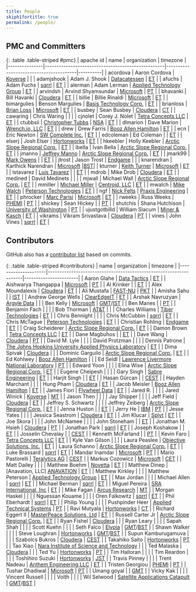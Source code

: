 ```yaml
---
title: People
skiph1fortitle: true
permalink: /people/
---
```


<script type="text/javascript">

// convert Apache IDs for PMC members into links to their Apache profile on people.apache.org
$(function() {
  $('table#pmc tbody tr td:first-child').each(function(i, obj) {
    var apacheid = $(obj).text();
    $(obj).html('<a href="https://people.apache.org/phonebook.html?uid=' + apacheid + '">' + apacheid + '</a>');
  });
});

</script>

## PMC and Committers

{: .table .table-striped #pmc}
| apache id     | name                                              | organization                           | timezone |
|---------------|---------------------------------------------------|----------------------------------------|----------|
| acordova      | Aaron Cordova                                     | [Koverse][KOVERSE]                     |          |
| adamjshook    | Adam J. Shook                                     | [Datacatessen][DATACATESS]             | [ET][ET] |
| afuchs        | Adam Fuchs                                        | [sqrrl][SQRRL]                         | [ET][ET] |
| alerman       | Adam Lerman                                       | [Applied Technology Group][ATG]        | [ET][ET] |
| arvindsh      | Arvind Shyamsundar                                | [Microsoft][MICROSOFT]                 | [PT][PT] |
| bhavanki      | Bill Havanki                                      | [Cloudera][CLOUDERA]                   | [ET][ET] |
| billie        | Billie Rinaldi                                    | [Microsoft][MICROSOFT]                 | [ET][ET] |
| bimargulies   | Benson Margulies                                  | [Basis Technology Corp.][BASISTECH]    | [ET][ET] |
| brianloss     | [Brian Loss](https://github.com/brianloss)        | [Microsoft][MICROSOFT]                 | [ET][ET] |
| busbey        | Sean Busbey                                       | [Cloudera][CLOUDERA]                   | [CT][CT] |
| cawaring      | Chris Waring                                      |                                        |          |
| cjnolet       | Corey J. Nolet                                    | [Tetra Concepts LLC][TETRA]            | [ET][ET] |
| ctubbsii      | [Christopher Tubbs](https://github.com/ctubbsii)  | [NSA][NSA]                             | [ET][ET] |
| dlmarion      | Dave Marion                                       | [Wrench.io, LLC][WRENCH]               | [ET][ET] |
| drew          | Drew Farris                                       | [Booz Allen Hamilton][BOOZ]            | [ET][ET] |
| ecn           | Eric Newton                                       | [SW Complete Inc.][SWC]                | [ET][ET] |
| edcoleman     | Ed Coleman                                        |                                        | [ET][ET] |
| elserj        | Josh Elser                                        | [Hortonworks][HORTONWORKS]             | [ET][ET] |
| hkeebler      | Holly Keebler                                     | [Arctic Slope Regional Corp.][ASRC]    | [ET][ET] |
| ibella        | Ivan Bella                                        | [Arctic Slope Regional Corp.][ASRC]    | [ET][ET] |
| jmanno        | [Jeffrey Manno](https://github.com/Manno15)       | [Arctic Slope Regional Corp.][ASRC]    | [ET][ET] |
| jmark99       | [Mark Owens](https://github.com/jmark99)          |                                        | [ET][ET] |
| jtrost        | Jason Trost                                       | [Endgame][ENDGAME]                     |          |
| knarendran    | Karthick Narendran                                | [Microsoft][MICROSOFT]                 |[BST][BST]|
| kturner       | [Keith Turner](https://github.com/keith-turner)   | [Microsoft][MICROSOFT]                 | [ET][ET] |
| lstavarez     | [Luis Tavarez](https://github.com/lstav)          |                                        | [ET][ET] |
| mdrob         | Mike Drob                                         | [Cloudera][CLOUDERA]                   | [ET][ET] |
| medined       | David Medinets                                    |                                        |          |
| mjwall        | Michael Wall                                      | [Arctic Slope Regional Corp.][ASRC]    | [ET][ET] |
| mmiller       | [Michael Miller](https://github.com/milleruntime) | [Centroid, LLC][CENTROID]              | [ET][ET] |
| mwalch        | [Mike Walch](https://github.com/mikewalch)        | [Peterson Technologies][PETERSON]      | [ET][ET] |
| ngf           | [Nick Felts](https://github.com/pircdef)          | [Praxis Engineering][PRAXIS]           | [ET][ET] |
| phrocker      | [Marc Parisi](https://github.com/phrocker/)       | [Microsoft][MICROSOFT]                 | [ET][ET] |
| rweeks        | Russ Weeks                                        | [PHEMI][PHEMI]                         | [PT][PT] |
| shickey       | Sean Hickey                                       |                                        | [PT][PT] |
| shutchis      | Shana Hutchison                                   | [University of Washington][UW]         | [PT][PT] |
| ujustgotbilld | William Slacum                                    | [Miner &amp; Kasch][MINERKASCH]        | [ET][ET] |
| vikrams       | Vikram Srivastava                                 | [Cloudera][CLOUDERA]                   | [PT][PT] |
| vines         | John Vines                                        | [sqrrl][SQRRL]                         | [ET][ET] |

## Contributors

GitHub also has a [contributor list][github-contributors] based on commits.

{: .table .table-striped #contributors}
| name                | organization                                                      | timezone              |
|---------------------|-------------------------------------------------------------------|-----------------------|
| Aaron Glahe         | [Data Tactics][DATATACT]                                          | [ET][ET]              |
| Aishwarya Thangappa | [Microsoft][MICROSOFT]                                            | [PT][PT]              |
| Al Krinker          |                                                                   | [ET][ET]              |
| Alex Moundalexis    | [Cloudera][CLOUDERA]                                              | [ET][ET]              |
| Ali Mustafa         | [FAST-NU][FAST-NU]                                                | [PKT][PKT]            |
| Amisha Sahu         |                                                                   | [IST][IST]            |
| Andrew George Wells | [ClearEdgeIT][CLEAREDGE]                                          | [ET][ET]              |
| Arshak Navruzyan    | [Argyle Data][ARGYLE]                                             |                       |
| Ben Kelly           | [Microsoft][MICROSOFT]                                            | [GMT][GMT]/[IST][IST] |
| Ben Manes           |                                                                   | [PT][PT]              |
| Benjamin Fach       |                                                                   |                       |
| Bob Thorman         | [AT&amp;T][ATT]                                                   |                       |
| Charles Williams    | [Tiber Technologies][TIBER]                                       | [ET][ET]              |
| Chris Bennight      |                                                                   |                       |
| Chris McCubbin      | [sqrrl][SQRRL]                                                    | [ET][ET]              |
| Chris McTague       | [Peterson Technologies][PETERSON]                                 | [ET][ET]              |
| Christian Rohling   | [Endgame][ENDGAME]                                                | [ET][ET]              |
| Craig Scheiderer    | [Arctic Slope Regional Corp.][ASRC]                               | [ET][ET]              |
| Damon Brown         | [Tetra Concepts LLC][TETRA]                                       | [ET][ET]              |
| Dane Magbuhos       |                                                                   | [ET][ET]              |
| Dave Wang           | [Cloudera][CLOUDERA]                                              | [PT][PT]              |
| David M. Lyle       |                                                                   |                       |
| David Protzman      |                                                                   |                       |
| Dennis Patrone      | [The Johns Hopkins University Applied Physics Laboratory][JHUAPL] | [ET][ET]              |
| Dima Spivak         | [Cloudera][CLOUDERA]                                              |                       |
| Dominic Garguilo    | [Arctic Slope Regional Corp.][ASRC]                               | [ET][ET]              |
| Ed Kohlwey          | [Booz Allen Hamilton][BOOZ]                                       |                       |
| Ed Seidl            | [Lawrence Livermore National Laboratory][LLNL]                    | [PT][PT]              |
| Edward Yoon         |                                                                   |                       |
| Elina Wise          | [Arctic Slope Regional Corp.][ASRC]                               | [ET][ET]              |
| Eugene Cheipesh     |                                                                   |                       |
| Gary Singh          | [Sabre Engineering][SABRE]                                        | [ET][ET]              |
| Harjit Singh        |                                                                   | [ET][ET]              |
| Hasan Gürcan        |                                                                   | [CEST][CEST]          |
| Hayden Marchant     |                                                                   |                       |
| Hung Pham           | [Cloudera][CLOUDERA]                                              | [ET][ET]              |
| Jacob Meisler       | [Booz Allen Hamilton][BOOZ]                                       | [ET][ET]              |
| James Fiori         | [Flywheel Data][FLYWHEEL]                                         | [ET][ET]              |
| Jared R.            |                                                                   |                       |
| Jared Winick        | [Koverse][KOVERSE]                                                | [MT][MT]              |
| Jason Then          |                                                                   |                       |
| Jay Shipper         |                                                                   |                       |
| Jeff Field          | [Cloudera][CLOUDERA]                                              | [ET][ET]              |
| Jeffrey S. Schwartz |                                                                   |                       |
| Jeffrey Zeiberg     | [Arctic Slope Regional Corp.][ASRC]                               | [ET][ET]              |
| Jenna Huston        |                                                                   | [ET][ET]              |
| Jerry He            | [IBM][IBM]                                                        | [PT][PT]              |
| Jesse Yates         |                                                                   |                       |
| Jessica Seastrom    | [Cloudera][CLOUDERA]                                              | [ET][ET]              |
| Jim Klucar          | [Splyt][SPLYT]                                                    | [ET][ET]              |
| Joe Skora           |                                                                   |                       |
| John McNamee        |                                                                   |                       |
| John Stoneham       |                                                                   | [ET][ET]              |
| Jonathan M. Hsieh   | [Cloudera][CLOUDERA]                                              | [PT][PT]              |
| Jonathan Park       | [sqrrl][SQRRL]                                                    | [ET][ET]              |
| Joseph Koshakow     |                                                                   | [ET][ET]              |
| Josselin Chevalay   |                                                                   | [CEST][CEST]          |
| Kenneth McFarland   |                                                                   | [PT][PT]              |
| Kevin Faro          | [Tetra Concepts LLC][TETRA]                                       | [ET][ET]              |
| Kyle Van Gilson     |                                                                   |                       |
| Laura Peaslee       | [Objective Solutions, Inc.][OBJECTIVE]                            | [ET][ET]              |
| Laura Schanno       | [Arctic Slope Regional Corp.][ASRC]                               | [ET][ET]              |
| Luke Brassard       | [sqrrl][SQRRL]                                                    | [ET][ET]              |
| Mandar Inamdar      | [Microsoft][MICROSOFT]                                            | [PT][PT]              |
| Mario Pastorelli    | [Teralytics AG][TERALYTICS]                                       | [CEST][CEST]          |
| Markus Cozowicz     | [Microsoft][MICROSOFT]                                            | [CET][CEST]           |
| Matt Dailey         |                                                                   |                       |
| Matthew Boehm       | [Novetta][NOVETTA]                                                | [ET][ET]              |
| Matthew Dinep       | [Anavation, LLC] [ANAVATION]                                      | [ET][ET]              |
| Matthew Kirkley     |                                                                   |                       |
| Matthew Peterson    | [Applied Technology Group][ATG]                                   | [ET][ET]              |
| Max Jordan          |                                                                   |                       |
| Michael Allen       | [sqrrl][SQRRL]                                                    | [ET][ET]              |
| Michael Berman      | [sqrrl][SQRRL]                                                    | [ET][ET]              |
| Miguel Pereira      | [SRA International, Inc][SRA]                                     | [ET][ET]              |
| Mike Fagan          | [Arcus Research][ARCUS]                                           | [MT][MT]              |
| Morgan Haskel       |                                                                   |                       |
| Nguessan Kouame     |                                                                   |                       |
| Oren Falkowitz      | [sqrrl][SQRRL]                                                    | [ET][ET]              |
| Phil Eberhardt      | [sqrrl][SQRRL]                                                    | [ET][ET]              |
| Philip Young        |                                                                   |                       |
| Pushpinder Heer     | [Applied Technical Systems][ATSID]                                | [PT][PT]              |
| Ravi Mutyala        | [Hortonworks][HORTONWORKS]                                        | [CT][CT]              |
| Richard Eggert II   | [MasterPeace Solutions, Ltd][MASTERPEACE]                         | [ET][ET]              |
| Russell Carter Jr   | [Arctic Slope Regional Corp.][ASRC]                               | [ET][ET]              |
| Ryan Fishel         | [Cloudera][CLOUDERA]                                              |                       |
| Ryan Leary          |                                                                   |                       |
| Sapah Shah          |                                                                   |                       |
| Scott Kuehn         |                                                                   |                       |
| Seth Falco          | [Elypia][ELYPIA]                                                  | [GMT][GMT]/[BST][BST] |
| Shawn Walker        |                                                                   |                       |
| Steve Loughran      | [Hortonworks][HORTONWORKS]                                        | [GMT][GMT]/[BST][BST] |
| Supun Kamburugamuva |                                                                   |                       |
| Szabolcs Bukros     | [Cloudera][CLOUDERA]                                              | [CEST][CEST]          |
| Takahiko Saito      | [Hortonworks][HORTONWORKS]                                        | [PT][PT]              |
| Tao Xiao            | [Nara Institute of Science and Technology][NAIST]                 |                       |
| Ted Malaska         | [Cloudera][CLOUDERA]                                              |                       |
| Ted Yu              | [Hortonworks][HORTONWORKS]                                        | [PT][PT]              |
| Tim Halloran        |                                                                   |                       |
| Tim Reardon         |                                                                   |                       |
| Toshihiro Suzuki    | [Hortonworks][HORTONWORKS]                                        | [JST][JST]            |
| Travis Pinney       |                                                                   |                       |
| Trent Nadeau        | [Anthem Engineering LLC][ANTHEMENG]                               | [ET][ET]              |
| Tristen Georgiou    | [PHEMI][PHEMI]                                                    | [PT][PT]              |
| Tushar Dhadiwal     | [Microsoft][MICROSOFT]                                            | [PT][PT]              |
| Umang goyal         |                                                                   | [GMT][GMT]            |
| Vicky Kak           |                                                                   |                       |
| Vincent Russell     |                                                                   |                       |
| Volth               |                                                                   |                       |
| Wil Selwood         | [Satellite Applications Catapult][SACAT]                          | [GMT][GMT]/[BST][BST] |


[github-contributors]: https://github.com/apache/accumulo/graphs/contributors
[ANAVATION]: https://www.anavationllc.com
[ANTHEMENG]: https://www.anthemengineering.com
[ARCUS]: http://www.arcus-research.com
[ARGYLE]: https://mavenir.com
[ASRC]: https://www.asrc.com
[ATG]: https://www.atg-us.com
[ATSID]: https://www.atsid.com
[ATT]: https://www.att.com
[BASISTECH]: https://www.basistech.com
[BOOZ]: https://www.boozallen.com
[CENTROID]: http://www.centroid-llc.com
[CLEAREDGE]: http://clearedgeit.com
[CLOUDERA]: https://www.cloudera.com
[DATATACT]: https://www.data-tactics.com
[DATACATESS]: https://datacatessen.com
[ELYPIA]: https://elypia.org
[ENDGAME]: https://www.endgame.com
[FAST-NU]: https://nu.edu.pk/
[FLYWHEEL]: https://flywheeldata.com
[HORTONWORKS]: https://hortonworks.com
[IBM]: https://www.ibm.com
[JHUAPL]: https://www.jhuapl.edu
[KOVERSE]: https://www.koverse.com
[LLNL]: https://www.llnl.gov
[MASTERPEACE]: https://www.masterpeaceltd.com
[MICROSOFT]: https://www.microsoft.com
[MINERKASCH]: https://minerkasch.com
[NAIST]: https://www.naist.jp
[NOVETTA]: https://www.novetta.com
[NSA]: https://www.nsa.gov
[OBJECTIVE]: http://www.objectivesolutions.com
[PETERSON]: https://www.ptech-llc.com
[PHEMI]: https://www.phemi.com
[PRAXIS]: https://www.praxiseng.com
[SABRE]: https://www.sabre-eng.com
[SACAT]: https://sa.catapult.org.uk
[SPLYT]: https://www.splyt.com
[SQRRL]: http://sqrrl.com
[SRA]: https://sra.com
[SWC]: http://swcomplete.com
[TERALYTICS]: https://www.teralytics.net
[TETRA]: http://www.tetraconcepts.com
[TIBER]: https://www.tibertechnologies.com
[UW]: https://www.washington.edu
[WAVE]: https://www.wavestrike.com
[WRENCH]: https://wrench.io
[BST]: https://www.timeanddate.com/time/zones/bst
[IST]: https://www.timeanddate.com/time/zones/ist-ireland
[CT]: https://www.timeanddate.com/time/zones/ct
[ET]: https://www.timeanddate.com/time/zones/et
[GMT]: https://www.timeanddate.com/time/zones/gmt
[JST]: https://www.timeanddate.com/time/zones/jst
[MT]: https://www.timeanddate.com/time/zones/mt
[PT]: https://www.timeanddate.com/time/zones/pt
[PKT]: https://www.timeanddate.com/time/zones/pkt
[CEST]: https://www.timeanddate.com/time/zones/cest
